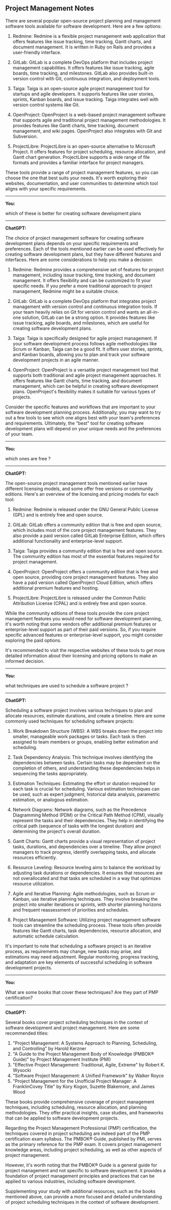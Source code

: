 ## Project Management Notes

There are several popular open-source project planning and management software tools available for software development. Here are a few options:

1. Redmine: Redmine is a flexible project management web application that offers features like issue tracking, time tracking, Gantt charts, and document management. It is written in Ruby on Rails and provides a user-friendly interface.
    
2. GitLab: GitLab is a complete DevOps platform that includes project management capabilities. It offers features like issue tracking, agile boards, time tracking, and milestones. GitLab also provides built-in version control with Git, continuous integration, and deployment tools.
    
3. Taiga: Taiga is an open-source agile project management tool for startups and agile developers. It supports features like user stories, sprints, Kanban boards, and issue tracking. Taiga integrates well with version control systems like Git.
    
4. OpenProject: OpenProject is a web-based project management software that supports agile and traditional project management methodologies. It provides features like Gantt charts, time tracking, document management, and wiki pages. OpenProject also integrates with Git and Subversion.
    
5. ProjectLibre: ProjectLibre is an open-source alternative to Microsoft Project. It offers features for project scheduling, resource allocation, and Gantt chart generation. ProjectLibre supports a wide range of file formats and provides a familiar interface for project managers.
    

These tools provide a range of project management features, so you can choose the one that best suits your needs. It's worth exploring their websites, documentation, and user communities to determine which tool aligns with your specific requirements.

* * *

**You:**

which of these is better for creating software development plans 

* * *

**ChatGPT:**

The choice of project management software for creating software development plans depends on your specific requirements and preferences. Each of the tools mentioned earlier can be used effectively for creating software development plans, but they have different features and interfaces. Here are some considerations to help you make a decision:

1. Redmine: Redmine provides a comprehensive set of features for project management, including issue tracking, time tracking, and document management. It offers flexibility and can be customized to fit your specific needs. If you prefer a more traditional approach to project management, Redmine might be a suitable choice.
    
2. GitLab: GitLab is a complete DevOps platform that integrates project management with version control and continuous integration tools. If your team heavily relies on Git for version control and wants an all-in-one solution, GitLab can be a strong option. It provides features like issue tracking, agile boards, and milestones, which are useful for creating software development plans.
    
3. Taiga: Taiga is specifically designed for agile project management. If your software development process follows agile methodologies like Scrum or Kanban, Taiga can be a good fit. It offers user stories, sprints, and Kanban boards, allowing you to plan and track your software development projects in an agile manner.
    
4. OpenProject: OpenProject is a versatile project management tool that supports both traditional and agile project management approaches. It offers features like Gantt charts, time tracking, and document management, which can be helpful in creating software development plans. OpenProject's flexibility makes it suitable for various types of projects.
    

Consider the specific features and workflows that are important to your software development planning process. Additionally, you may want to try out a few tools to see which one aligns best with your team's preferences and requirements. Ultimately, the "best" tool for creating software development plans will depend on your unique needs and the preferences of your team.

* * *

**You:**

which ones are free ? 

* * *

**ChatGPT:**

The open-source project management tools mentioned earlier have different licensing models, and some offer free versions or community editions. Here's an overview of the licensing and pricing models for each tool:

1. Redmine: Redmine is released under the GNU General Public License (GPL) and is entirely free and open source.
    
2. GitLab: GitLab offers a community edition that is free and open source, which includes most of the core project management features. They also provide a paid version called GitLab Enterprise Edition, which offers additional functionality and enterprise-level support.
    
3. Taiga: Taiga provides a community edition that is free and open source. The community edition has most of the essential features required for project management.
    
4. OpenProject: OpenProject offers a community edition that is free and open source, providing core project management features. They also have a paid version called OpenProject Cloud Edition, which offers additional premium features and hosting.
    
5. ProjectLibre: ProjectLibre is released under the Common Public Attribution License (CPAL) and is entirely free and open source.
    

While the community editions of these tools provide the core project management features you would need for software development planning, it's worth noting that some vendors offer additional premium features or enterprise-level support as part of their paid versions. So, if you require specific advanced features or enterprise-level support, you might consider exploring the paid options.

It's recommended to visit the respective websites of these tools to get more detailed information about their licensing and pricing options to make an informed decision.

* * *

**You:**

what techniques are used to schedule a software project ? 

* * *

**ChatGPT:**

Scheduling a software project involves various techniques to plan and allocate resources, estimate durations, and create a timeline. Here are some commonly used techniques for scheduling software projects:

1. Work Breakdown Structure (WBS): A WBS breaks down the project into smaller, manageable work packages or tasks. Each task is then assigned to team members or groups, enabling better estimation and scheduling.
    
2. Task Dependency Analysis: This technique involves identifying the dependencies between tasks. Certain tasks may be dependent on the completion of others, and understanding these dependencies helps in sequencing the tasks appropriately.
    
3. Estimation Techniques: Estimating the effort or duration required for each task is crucial for scheduling. Various estimation techniques can be used, such as expert judgment, historical data analysis, parametric estimation, or analogous estimation.
    
4. Network Diagrams: Network diagrams, such as the Precedence Diagramming Method (PDM) or the Critical Path Method (CPM), visually represent the tasks and their dependencies. They help in identifying the critical path (sequence of tasks with the longest duration) and determining the project's overall duration.
    
5. Gantt Charts: Gantt charts provide a visual representation of project tasks, durations, and dependencies over a timeline. They allow project managers to track progress, identify overlapping tasks, and allocate resources efficiently.
    
6. Resource Leveling: Resource leveling aims to balance the workload by adjusting task durations or dependencies. It ensures that resources are not overallocated and that tasks are scheduled in a way that optimizes resource utilization.
    
7. Agile and Iterative Planning: Agile methodologies, such as Scrum or Kanban, use iterative planning techniques. They involve breaking the project into smaller iterations or sprints, with shorter planning horizons and frequent reassessment of priorities and schedules.
    
8. Project Management Software: Utilizing project management software tools can streamline the scheduling process. These tools often provide features like Gantt charts, task dependencies, resource allocation, and automatic schedule calculation.
    

It's important to note that scheduling a software project is an iterative process, as requirements may change, new tasks may arise, and estimations may need adjustment. Regular monitoring, progress tracking, and adaptation are key elements of successful scheduling in software development projects.

* * *

**You:**

What are some books that cover these techniques?  Are they part of PMP certification? 

* * *

**ChatGPT:**

Several books cover project scheduling techniques in the context of software development and project management. Here are some recommended titles:

1. "Project Management: A Systems Approach to Planning, Scheduling, and Controlling" by Harold Kerzner
2. "A Guide to the Project Management Body of Knowledge (PMBOK® Guide)" by Project Management Institute (PMI)
3. "Effective Project Management: Traditional, Agile, Extreme" by Robert K. Wysocki
4. "Software Project Management: A Unified Framework" by Walker Royce
5. "Project Management for the Unofficial Project Manager: A FranklinCovey Title" by Kory Kogon, Suzette Blakemore, and James Wood

These books provide comprehensive coverage of project management techniques, including scheduling, resource allocation, and planning methodologies. They offer practical insights, case studies, and frameworks that can be applied to software development projects.

Regarding the Project Management Professional (PMP) certification, the techniques covered in project scheduling are indeed part of the PMP certification exam syllabus. The PMBOK® Guide, published by PMI, serves as the primary reference for the PMP exam. It covers project management knowledge areas, including project scheduling, as well as other aspects of project management.

However, it's worth noting that the PMBOK® Guide is a general guide for project management and not specific to software development. It provides a foundation of project management principles and practices that can be applied to various industries, including software development.

Supplementing your study with additional resources, such as the books mentioned above, can provide a more focused and detailed understanding of project scheduling techniques in the context of software development.
